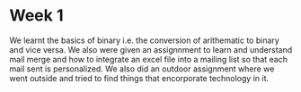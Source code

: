 # Week 1
We learnt the basics of binary i.e. the conversion of arithematic to binary and vice versa. We also were given an assignnment to learn and understand mail merge and how to integrate an excel file into a mailing list so that each mail sent is personalized. We also did an outdoor assignment where we went outside and tried to find things that encorporate technology in it. 
